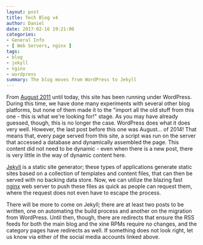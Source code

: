 ```yaml
---
layout: post
title: Tech Blog v4
author: Daniel
date: 2017-02-16 19:21:00
categories:
- General Info
- [ Web Servers, nginx ]
tags:
- blog
- jekyll
- nginx
- wordpress
summary: The blog moves from WordPress to Jekyll
---
```


From [August 2011][v3] until today, this site has been running under WordPress. During this time, we have done many experiments with several other blog platforms, but none of them made it to the "import all the old stuff from this one - this is what we're looking for!" stage. As you may have already guessed, though, this is no longer the case.  WordPress does what it does very well. However, the last post before this one was August... of 2014! That means that, every page served from this site, a script was run on the server that accessed a database and dynamically assembled the page. This content did not need to be dynamic - even when there is a new post, there is very little in the way of dynamic content here.

[Jekyll][] is a static site generator; these types of applications generate static sites based on a collection of templates and content files, that can then be served with no backing data store. Now, we can utilize the blazing fast [nginx][] web server to push these files as quick as people can request them, where the request does not even have to escape the process.

There will be more to come on Jekyll; there are at least two posts to be written, one on automating the build process and another on the migration from WordPress. Until then, though, there are redirects that ensure the RSS feeds for both the main blog and the xine RPMs require no changes, and the category pages have redirects as well. If something does not look right, let us know via either of the social media accounts linked above.


[v3]:     /2011/tech-blog-3-0.html "Tech Blog 3.0 &bull; The Bit Badger Blog"
[Jekyll]: //jekyllrb.com "Jekyll"
[nginx]:  //nginx.com "nginx"
